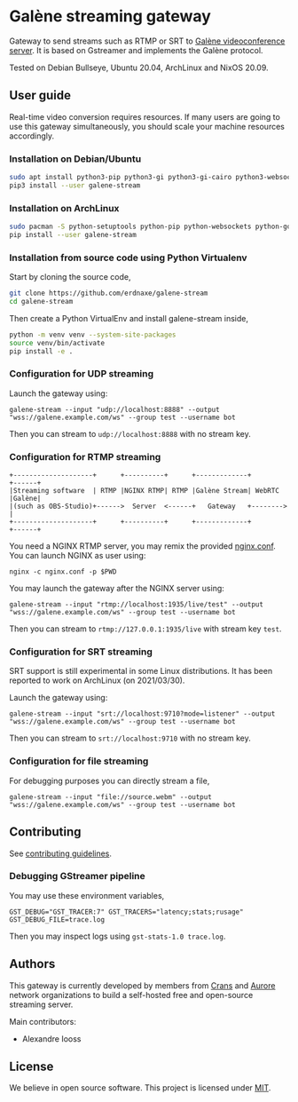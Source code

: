 # Galène streaming gateway

Gateway to send streams such as RTMP or SRT to
[Galène videoconference server](https://galene.org/).
It is based on Gstreamer and implements the Galène protocol.

Tested on Debian Bullseye, Ubuntu 20.04, ArchLinux and NixOS 20.09.

## User guide

Real-time video conversion requires resources. If many users are going to use
this gateway simultaneously, you should scale your machine resources
accordingly.

### Installation on Debian/Ubuntu

```bash
sudo apt install python3-pip python3-gi python3-gi-cairo python3-websockets gir1.2-gst-plugins-bad-1.0 gstreamer1.0-plugins-good gstreamer1.0-plugins-bad gstreamer1.0-plugins-ugly gstreamer1.0-libav gstreamer1.0-nice
pip3 install --user galene-stream
```

### Installation on ArchLinux

```bash
sudo pacman -S python-setuptools python-pip python-websockets python-gobject gobject-introspection gst-python gst-plugins-base gst-plugins-bad gst-plugins-ugly gst-libav
pip install --user galene-stream
```

### Installation from source code using Python Virtualenv

Start by cloning the source code,

```bash
git clone https://github.com/erdnaxe/galene-stream
cd galene-stream
```

Then create a Python VirtualEnv and install galene-stream inside,

```bash
python -m venv venv --system-site-packages
source venv/bin/activate
pip install -e .
```

### Configuration for UDP streaming

Launch the gateway using:

```
galene-stream --input "udp://localhost:8888" --output "wss://galene.example.com/ws" --group test --username bot
```

Then you can stream to `udp://localhost:8888` with no stream key.

### Configuration for RTMP streaming

```
+--------------------+      +----------+      +-------------+        +------+
|Streaming software  | RTMP |NGINX RTMP| RTMP |Galène Stream| WebRTC |Galène|
|(such as OBS-Studio)+------>  Server  <------+   Gateway   +-------->      |
+--------------------+      +----------+      +-------------+        +------+
```

You need a NGINX RTMP server, you may remix the provided
[nginx.conf](./docs/nginx.conf). You can launch NGINX as user using:

```
nginx -c nginx.conf -p $PWD
```

You may launch the gateway after the NGINX server using:

```
galene-stream --input "rtmp://localhost:1935/live/test" --output "wss://galene.example.com/ws" --group test --username bot
```

Then you can stream to `rtmp://127.0.0.1:1935/live` with stream key `test`.

### Configuration for SRT streaming

SRT support is still experimental in some Linux distributions.
It has been reported to work on ArchLinux (on 2021/03/30).

Launch the gateway using:

```
galene-stream --input "srt://localhost:9710?mode=listener" --output "wss://galene.example.com/ws" --group test --username bot
```

Then you can stream to `srt://localhost:9710` with no stream key.

### Configuration for file streaming

For debugging purposes you can directly stream a file,

```
galene-stream --input "file://source.webm" --output "wss://galene.example.com/ws" --group test --username bot
```

## Contributing

See [contributing guidelines](./CONTRIBUTING.md).

### Debugging GStreamer pipeline

You may use these environment variables,

```
GST_DEBUG="GST_TRACER:7" GST_TRACERS="latency;stats;rusage" GST_DEBUG_FILE=trace.log
```

Then you may inspect logs using `gst-stats-1.0 trace.log`.

## Authors

This gateway is currently developed by members from
[Crans](https://www.crans.org/)
and [Aurore](https://auro.re/) network organizations to build a self-hosted
free and open-source streaming server.

Main contributors:

-   Alexandre Iooss

## License

We believe in open source software.
This project is licensed under [MIT](./LICENSE.txt).
